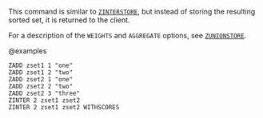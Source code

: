 This command is similar to [`ZINTERSTORE`](/commands/zinterstore), but instead of storing the resulting
sorted set, it is returned to the client.

For a description of the `WEIGHTS` and `AGGREGATE` options, see [`ZUNIONSTORE`](/commands/zunionstore).

@examples

```cli
ZADD zset1 1 "one"
ZADD zset1 2 "two"
ZADD zset2 1 "one"
ZADD zset2 2 "two"
ZADD zset2 3 "three"
ZINTER 2 zset1 zset2
ZINTER 2 zset1 zset2 WITHSCORES
```

